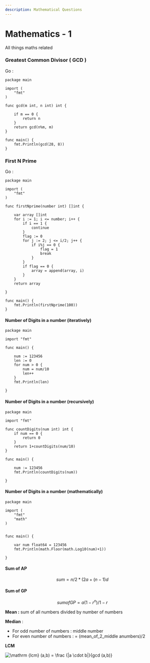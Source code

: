 ```yaml
---
description: Mathematical Questions
---
```


# Mathematics - 1

All things maths related

### Greatest Common Divisor \( GCD \)

Go : 

```text
package main

import (
	"fmt"
)

func gcd(m int, n int) int {

	if m == 0 {
		return n
	}
	return gcd(n%m, m)
}

func main() {
	fmt.Println(gcd(28, 8))
}
```

### First N Prime

Go : 

```text
package main

import (
	"fmt"
)

func firstNprime(number int) []int {

	var array []int
	for i := 1; i <= number; i++ {
		if i == 1 {
			continue
		}
		flag := 0
		for j := 2; j <= i/2; j++ {
			if i%j == 0 {
				flag = 1
				break
			}
		}
		if flag == 0 {
			array = append(array, i)
		}
	}
	return array

}

func main() {
	fmt.Println(firstNprime(100))
}
```



#### Number of Digits in a number \(iteratively\)

```text
package main

import "fmt"

func main() {

    num := 123456
    len := 0
    for num > 0 {
        num = num/10
        len++
    }
    fmt.Println(len)

}
```

#### Number of Digits in a number \(recursively\)

```text
package main

import "fmt"

func countDigits(num int) int {
    if num == 0 {
        return 0
    }
    return 1+countDigits(num/10)
}

func main() {

    num := 123456
    fmt.Println(countDigits(num))

}
```

#### Number of Digits in a number \(mathematically\)

```text
package main

import (
    "fmt"
    "math"
)


func main() {

    var num float64 = 123456
    fmt.Println(math.Floor(math.Log10(num)+1))

}
```

#### Sum of AP

$$
sum = n/2*(2a+(n-1)d
$$

#### Sum of GP

$$
sum of GP = a(1-r^n)/1-r
$$

**Mean :** sum of all numbers divided by number of numbers

**Median** : 

* For odd number of numbers : middle number 
* For even number of numbers : = \(mean\_of\_2\_middle anumbers\)/2

**LCM**  

![\mathrm {lcm} \(a,b\) = \frac {\|a \cdot b\|}{gcd \(a,b\)}](https://www.gstatic.com/education/formulas2/-1/en/greatest_common_divisor.svg)



